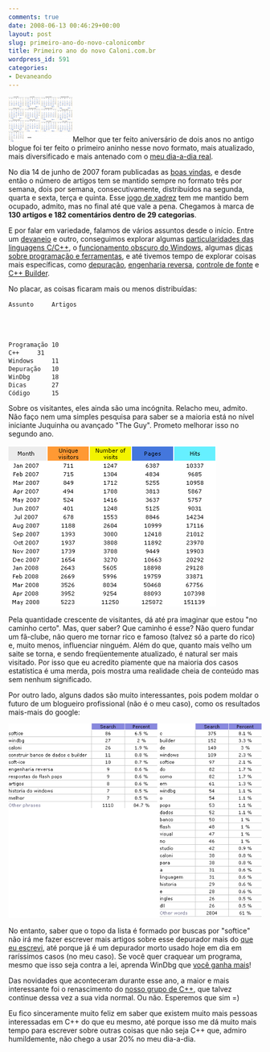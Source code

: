```yaml
---
comments: true
date: 2008-06-13 00:46:29+00:00
layout: post
slug: primeiro-ano-do-novo-calonicombr
title: Primeiro ano do novo Caloni.com.br
wordpress_id: 591
categories:
- Devaneando
---
```


[![caloni-first-year.png](/images/caloni-first-year.thumbnail.png)](/images/caloni-first-year.png)Melhor que ter feito aniversário de dois anos no antigo blogue foi ter feito o primeiro aninho nesse novo formato, mais atualizado, mais diversificado e mais antenado com o [meu dia-a-dia real](http://www.caloni.com.br/blog/csi-crashed-server-investigation).

No dia 14 de junho de 2007 foram publicadas as [boas vindas](http://www.caloni.com.br/blog/hello-world), e desde então o número de artigos tem se mantido sempre no formato três por semana, dois por semana, consecutivamente, distribuídos na segunda, quarta e sexta, terça e quinta. Esse [jogo de xadrez](http://www.caloni.com.br/blog/influence-board) tem me mantido bem ocupado, admito, mas no final até que vale a pena. Chegamos à marca de **130 artigos e 182 comentários dentro de 29 categorias**.



E por falar em variedade, falamos de vários assuntos desde o início. Entre um [devaneio](http://www.caloni.com.br/blog/category/nop) e outro, conseguimos explorar algumas [particularidades das linguagens C/C++](http://www.caloni.com.br/blog/category/c), o [funcionamento obscuro do Windows](http://www.caloni.com.br/blog/category/windows), algumas [dicas sobre programação e ferramentas](http://www.caloni.com.br/blog/category/tips), e até tivemos tempo de explorar coisas mais específicas, como [depuração](http://www.caloni.com.br/blog/category/debug), [engenharia reversa](http://www.caloni.com.br/blog/category/reversing), [controle de fonte](http://www.caloni.com.br/blog/category/scm) e [C++ Builder](http://www.caloni.com.br/blog/category/cppbuilder).

No placar, as coisas ficaram mais ou menos distribuídas:

    
    Assunto		Artigos



    
    Programação	10
    C++		31
    Windows		11
    Depuração	10
    WinDbg		18
    Dicas		27
    Código		15


Sobre os visitantes, eles ainda são uma incógnita. Relacho meu, admito. Não faço nem uma simples pesquisa para saber se a maioria está no nível iniciante Juquinha ou avançado "The Guy". Prometo melhorar isso no segundo ano.

![caloni-visitantes2.png](/images/caloni-visitantes2.png)

Pela quantidade crescente de visitantes, dá até pra imaginar que estou "no caminho certo". Mas, quer saber? Que caminho é esse? Não quero fundar um fã-clube, não quero me tornar rico e famoso (talvez só a parte do rico) e, muito menos, influenciar ninguém. Além do que, quanto mais velho um saite se torna, e sendo freqüentemente atualizado, é natural ser mais visitado. Por isso que eu acredito piamente que na maioria dos casos estatística é uma merda, pois mostra uma realidade cheia de conteúdo mas sem nenhum significado.

Por outro lado, alguns dados são muito interessantes, pois podem moldar o futuro de um blogueiro profissional (não é o meu caso), como os resultados mais-mais do google:

[![caloni-busca-no-google2.png](/images/caloni-busca-no-google2.png)](/images/caloni-busca-no-google2.png)

No entanto, saber que o topo da lista é formado por buscas por "softice" não irá me fazer escrever mais artigos sobre esse depurador mais do [que eu escrevi](http://www.caloni.com.br/blog/introducao-ao-softice), até porque já é um depurador morto usado hoje em dia em raríssimos casos (no meu caso). Se você quer craquear um programa, mesmo que isso seja contra a lei, aprenda WinDbg que [você ganha mais](http://www.caloni.com.br/blog/category/windbg)!

Das novidades que aconteceram durante esse ano, a maior e mais interessante foi o renascimento do [nosso grupo de C++](http://www.caloni.com.br/blog/category/ccpp-brasil), que talvez continue dessa vez a sua vida normal. Ou não. Esperemos que sim =)

Eu fico sinceramente muito feliz em saber que existem muito mais pessoas interessadas em C++ do que eu mesmo, até porque isso me dá muito mais tempo para escrever sobre outras coisas que não seja C++ que, admiro humildemente, não chego a usar 20% no meu dia-a-dia.
